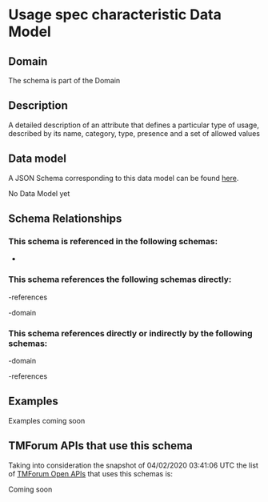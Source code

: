 # Usage spec characteristic Data Model

## Domain

The  schema is part of the  Domain

## Description

A detailed description of an attribute that defines a particular type of usage, described by its name, category, type, presence and a set of allowed values

## Data model

A JSON Schema corresponding to this data model can be found
[here](https://github.com/tmforum-rand/schemas/blob/candidates/Product/UsageSpecCharacteristic.schema.json).

No Data Model yet

## Schema Relationships

### This schema is referenced in the following schemas:

-

### This schema references the following schemas directly:

-references

-domain

### This schema references directly or indirectly by the following schemas:

-domain

-references



## Examples

Examples coming soon

## TMForum APIs that use this schema

Taking into consideration the snapshot of 04/02/2020 03:41:06 UTC the list of [TMForum Open APIs](https://www.tmforum.org/open-apis/) that uses this schemas is:

Coming soon